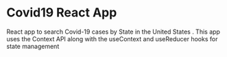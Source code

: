 # Covid19 React App
React app to search Covid-19 cases by State in the United States . This app uses the Context API along with the useContext and useReducer hooks for state management 


